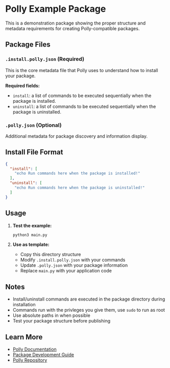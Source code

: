 # Polly Example Package

This is a demonstration package showing the proper structure and metadata requirements for creating Polly-compatible packages.

## Package Files

### `.install.polly.json` (Required)
This is the core metadata file that Polly uses to understand how to install your package.

**Required fields:**
- `install`: a list of commands to be executed sequentially when the package is installed.
- `uninstall`: a list of commands to be executed sequentially when the package is uninstalled.

### `.polly.json` (Optional)
Additional metadata for package discovery and information display.

## Install File Format

```json
{
  "install": [
    "echo Run commands here when the package is installed!"
  ],
  "uninstall": [
    "echo Run commands here when the package is uninstalled!"
  ]
}
```

## Usage

1. **Test the example:**
   ```bash
   python3 main.py
   ```

2. **Use as template:**
   - Copy this directory structure
   - Modify `.install.polly.json` with your commands
   - Update `.polly.json` with your package information
   - Replace `main.py` with your application code

## Notes

- Install/uninstall commands are executed in the package directory during installation
- Commands run with the privleges you give them, use `sudo` to run as root
- Use absolute paths in when possible
- Test your package structure before publishing

## Learn More

- [Polly Documentation](https://github.com/pollypm/polly/wiki)
- [Package Development Guide](https://github.com/pollypm/polly/wiki/Package-Development)
- [Polly Repository](https://github.com/pollypm/polly)
